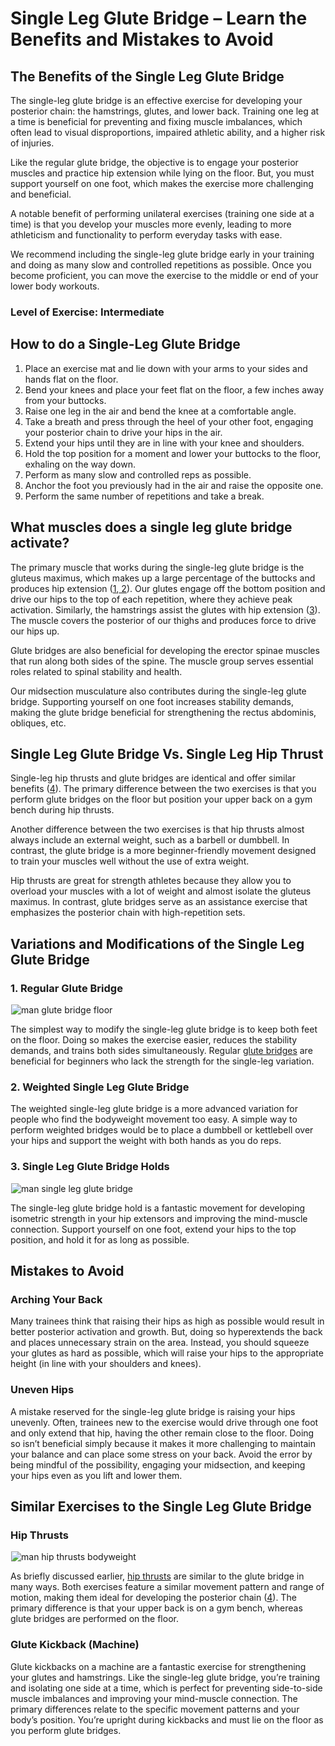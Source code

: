 # Single Leg Glute Bridge – Learn the Benefits and Mistakes to Avoid

## The Benefits of the Single Leg Glute Bridge

The single-leg glute bridge is an effective exercise for developing your posterior chain: the hamstrings, glutes, and lower back. Training one leg at a time is beneficial for preventing and fixing muscle imbalances, which often lead to visual disproportions, impaired athletic ability, and a higher risk of injuries.

Like the regular glute bridge, the objective is to engage your posterior muscles and practice hip extension while lying on the floor. But, you must support yourself on one foot, which makes the exercise more challenging and beneficial.

A notable benefit of performing unilateral exercises (training one side at a time) is that you develop your muscles more evenly, leading to more athleticism and functionality to perform everyday tasks with ease.

We recommend including the single-leg glute bridge early in your training and doing as many slow and controlled repetitions as possible. Once you become proficient, you can move the exercise to the middle or end of your lower body workouts.

### Level of Exercise: Intermediate

## How to do a Single-Leg Glute Bridge

  1. Place an exercise mat and lie down with your arms to your sides and hands flat on the floor.
  2. Bend your knees and place your feet flat on the floor, a few inches away from your buttocks.
  3. Raise one leg in the air and bend the knee at a comfortable angle.
  4. Take a breath and press through the heel of your other foot, engaging your posterior chain to drive your hips in the air.
  5. Extend your hips until they are in line with your knee and shoulders.
  6. Hold the top position for a moment and lower your buttocks to the floor, exhaling on the way down.
  7. Perform as many slow and controlled reps as possible.
  8. Anchor the foot you previously had in the air and raise the opposite one.
  9. Perform the same number of repetitions and take a break.

## What muscles does a single leg glute bridge activate?

The primary muscle that works during the single-leg glute bridge is the gluteus maximus, which makes up a large percentage of the buttocks and produces hip extension ([1](https://www.ncbi.nlm.nih.gov/books/NBK538193/),[ 2](https://www.ncbi.nlm.nih.gov/pmc/articles/PMC5534144/)). Our glutes engage off the bottom position and drive our hips to the top of each repetition, where they achieve peak activation. Similarly, the hamstrings assist the glutes with hip extension ([3](https://www.ncbi.nlm.nih.gov/books/NBK546688/)). The muscle covers the posterior of our thighs and produces force to drive our hips up.

Glute bridges are also beneficial for developing the erector spinae muscles that run along both sides of the spine. The muscle group serves essential roles related to spinal stability and health. 

Our midsection musculature also contributes during the single-leg glute bridge. Supporting yourself on one foot increases stability demands, making the glute bridge beneficial for strengthening the rectus abdominis, obliques, etc.

## Single Leg Glute Bridge Vs. Single Leg Hip Thrust

Single-leg hip thrusts and glute bridges are identical and offer similar benefits ([4](https://pubmed.ncbi.nlm.nih.gov/26214739/)). The primary difference between the two exercises is that you perform glute bridges on the floor but position your upper back on a gym bench during hip thrusts. 

Another difference between the two exercises is that hip thrusts almost always include an external weight, such as a barbell or dumbbell. In contrast, the glute bridge is a more beginner-friendly movement designed to train your muscles well without the use of extra weight. 

Hip thrusts are great for strength athletes because they allow you to overload your muscles with a lot of weight and almost isolate the gluteus maximus. In contrast, glute bridges serve as an assistance exercise that emphasizes the posterior chain with high-repetition sets.

## Variations and Modifications of the Single Leg Glute Bridge

### 1\. Regular Glute Bridge

![man glute bridge floor](data:image/gif;base64,R0lGODlhAQABAAAAACH5BAEKAAEALAAAAAABAAEAAAICTAEAOw==)![man glute bridge floor](https://www.hevyapp.com/wp-content/uploads/DSC03948-1-1024x683.jpg)

The simplest way to modify the single-leg glute bridge is to keep both feet on the floor. Doing so makes the exercise easier, reduces the stability demands, and trains both sides simultaneously. Regular [glute bridges](https://www.hevyapp.com/exercises/how-to-glute-bridge/) are beneficial for beginners who lack the strength for the single-leg variation.

### 2\. Weighted Single Leg Glute Bridge

The weighted single-leg glute bridge is a more advanced variation for people who find the bodyweight movement too easy. A simple way to perform weighted bridges would be to place a dumbbell or kettlebell over your hips and support the weight with both hands as you do reps.

### 3\. Single Leg Glute Bridge Holds

![man single leg glute bridge](data:image/gif;base64,R0lGODlhAQABAAAAACH5BAEKAAEALAAAAAABAAEAAAICTAEAOw==)![man single leg glute bridge](https://www.hevyapp.com/wp-content/uploads/DSC03950-1024x602.jpg)

The single-leg glute bridge hold is a fantastic movement for developing isometric strength in your hip extensors and improving the mind-muscle connection. Support yourself on one foot, extend your hips to the top position, and hold it for as long as possible.

## Mistakes to Avoid

### Arching Your Back

Many trainees think that raising their hips as high as possible would result in better posterior activation and growth. But, doing so hyperextends the back and places unnecessary strain on the area. Instead, you should squeeze your glutes as hard as possible, which will raise your hips to the appropriate height (in line with your shoulders and knees).

### Uneven Hips

A mistake reserved for the single-leg glute bridge is raising your hips unevenly. Often, trainees new to the exercise would drive through one foot and only extend that hip, having the other remain close to the floor. Doing so isn’t beneficial simply because it makes it more challenging to maintain your balance and can place some stress on your back. Avoid the error by being mindful of the possibility, engaging your midsection, and keeping your hips even as you lift and lower them.

## Similar Exercises to the Single Leg Glute Bridge

### Hip Thrusts

![man hip thrusts bodyweight](data:image/gif;base64,R0lGODlhAQABAAAAACH5BAEKAAEALAAAAAABAAEAAAICTAEAOw==)![man hip thrusts bodyweight](https://www.hevyapp.com/wp-content/uploads/DSC03398-1024x592.jpg)

As briefly discussed earlier, [hip thrusts](https://www.hevyapp.com/exercises/how-to-hip-thrust/) are similar to the glute bridge in many ways. Both exercises feature a similar movement pattern and range of motion, making them ideal for developing the posterior chain ([4](https://pubmed.ncbi.nlm.nih.gov/26214739/)). The primary difference is that your upper back is on a gym bench, whereas glute bridges are performed on the floor.

### Glute Kickback (Machine)

Glute kickbacks on a machine are a fantastic exercise for strengthening your glutes and hamstrings. Like the single-leg glute bridge, you’re training and isolating one side at a time, which is perfect for preventing side-to-side muscle imbalances and improving your mind-muscle connection. The primary differences relate to the specific movement patterns and your body’s position. You’re upright during kickbacks and must lie on the floor as you perform glute bridges.